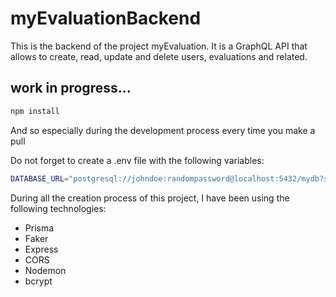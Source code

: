 # myEvaluationBackend

This is the backend of the project myEvaluation. It is a GraphQL API that allows to create, read, update and delete users, evaluations and related.
## work in progress...

```bash
npm install
```

And so especially during the development process every time you make a pull

Do not forget to create a .env file with the following variables:

```bash
DATABASE_URL="postgresql://johndoe:randompassword@localhost:5432/mydb?schema=public"
```

During all the creation process of this project, I have been using the following technologies:

- Prisma
- Faker
- Express
- CORS
- Nodemon
- bcrypt
